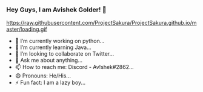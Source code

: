 ### Hey Guys, I am Avishek Golder! 👋

https://raw.githubusercontent.com/ProjectSakura/ProjectSakura.github.io/master/loading.gif


- 🔭 I’m currently working on python...
- 🌱 I’m currently learning Java...
- 👯 I’m looking to collaborate on Twitter...
- 💬 Ask me about anything...
- 📫 How to reach me: Discord - Av!shek#2862...
- 😄 Pronouns: He/His...
- ⚡ Fun fact: I am a lazy boy...

